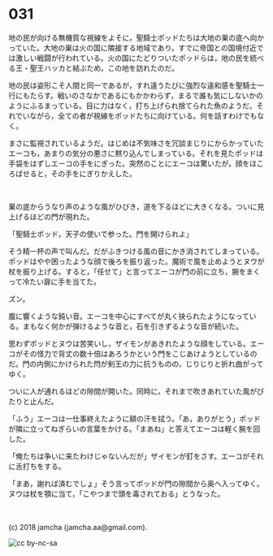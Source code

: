 # 031

地の民が向ける無機質な視線をよそに，聖騎士ポッドたちは大地の巣の底へ向かっていた。大地の巣は火の国に隣接する地域であり，すでに帝国との国境付近では激しい戦闘が行われている。火の国にたどりついたポッドらは，地の民を統べる王・聖王ハッカと結ぶため，この地を訪れたのだ。  

地の民は姿形こそ人間と同一であるが，すれ違うたびに強烈な違和感を聖騎士一行にもたらす。戦いのさなかであるにもかかわらず，まるで誰も気にしないかのようにふるまっている。目に力はなく，打ち上げられ捨てられた魚のようだ。それでいながら，全ての者が視線をポッドたちに向けている。何を話すわけでもなく。  

まさに監視されているようだ。はじめは不気味さを冗談まじりにからかっていたエーコも，あまりの気分の悪さに黙り込んでしまっている。それを見たポッドは手袋をはずしエーコの手をにぎった。突然のことにエーコは驚いたが，顔をほころばせると，その手をにぎりかえした。  

<br>  

巣の底からうなり声のような風がひびき，道を下るほどに大きくなる。ついに見上げるほどの門が現れた。  

「聖騎士ポッド，天子の使いで参った。門を開けられよ」  

そう精一杯の声で叫んだ。だがふきつける風の音にかき消されてしまっている。ポッドはやや困ったような顔で後ろを振り返った。魔術で風を止めようとヌウが杖を振り上げる。すると，「任せて」と言ってエーコが門の前に立ち，腕をまくって冷たい扉に手を当てた。  

ズン。  

腹に響くような鈍い音。エーコを中心にすべてが丸く抉られたようになっている。まもなく何かが弾けるような音と，石を引きずるような音が続いた。  

思わずポッドとヌウは苦笑いし，ザイモンがあきれたような顔をしている。エーコがその怪力で背丈の数十倍はあろうかという門をこじあけようとしているのだ。門の内側にかけられた閂が剣王の力に抗うものの，じりじりと折れ曲がってゆく。  

ついに人が通れるほどの隙間が開いた。同時に，それまで吹きあれていた風がぴたりと止んだ。  

「ふう」エーコは一仕事終えたように額の汗を拭う。「あ，ありがとう」ポッドが隣に立ってねぎらいの言葉をかける。「まあね」と答えてエーコは軽く腕を回した。  

「俺たちは争いに来たわけじゃないんだが」ザイモンが釘をさす。エーコがそれに舌打ちをする。  

「まあ，謝れば済むでしょ」そう言ってポッドが門の隙間から奥へ入ってゆく。ヌウは杖を顎に当て，「こやつまで頭を毒されておる」とうなった。  

<br>  
<br>  
(c) 2018 jamcha (jamcha.aa@gmail.com).  

![cc by-nc-sa](http://i.creativecommons.org/l/by-nc-sa/4.0/88x31.png)